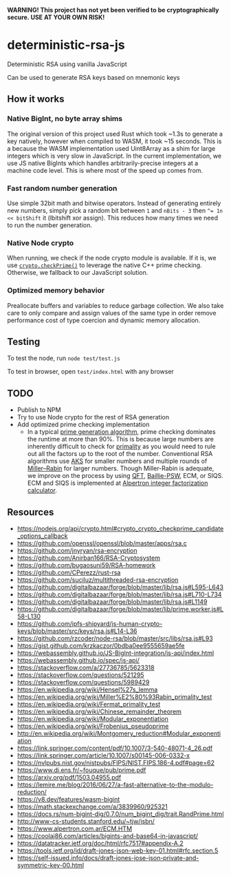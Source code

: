 **WARNING! This project has not yet been verified to be cryptographically secure. USE AT YOUR OWN RISK!** 

# deterministic-rsa-js
Deterministic RSA using vanilla JavaScript

Can be used to generate RSA keys based on mnemonic keys

## How it works

### Native BigInt, no byte array shims

The original version of this project used Rust which took ~1.3s to generate a key natively, however when compiled to WASM, it took ~15 seconds. This is a because the WASM implementation used Uint8Array as a shim for large integers which is very slow in JavaScript. In the current implementation, we use JS native BigInts which handles arbitrarily-precise integers at a machine code level. This is where most of the speed up comes from.

### Fast random number generation

Use simple 32bit math and bitwise operators. Instead of generating entirely new numbers, simply pick a random bit between `1` and `nBits - 3` then `^= 1n << bitShift` it (lbitshift xor assign). This reduces how many times we need to run the number generation.

### Native Node crypto

When running, we check if the node crypto module is available. If it is, we use [`crypto.checkPrime()`](https://nodejs.org/api/crypto.html#crypto_crypto_checkprime_candidate_options_callback) to leverage the native C++ prime checking. Otherwise, we fallback to our JavaScript solution.

### Optimized memory behavior

Preallocate buffers and variables to reduce garbage collection. We also take care to only compare and assign values of the same type in order remove performance cost of type coercion and dynamic memory allocation.


## Testing
To test the node, run `node test/test.js`

To test in browser, open `test/index.html` with any browser

## TODO
- Publish to NPM
- Try to use Node crypto for the rest of RSA generation
- Add optimized prime checking implementation
    - In a typical [prime generation algorithm](https://en.wikipedia.org/wiki/Generation_of_primes#Large_primes), prime checking dominates the runtime at more than 90%. This is because large numbers are inherently difficult to check for [primality](https://en.wikipedia.org/wiki/Primality_test) as you would need to rule out all the factors up to the root of the number. Conventional RSA algorithms use [AKS](https://en.wikipedia.org/wiki/AKS_primality_test) for smaller numbers and multiple rounds of [Miller–Rabin](https://en.wikipedia.org/wiki/Miller%E2%80%93Rabin_primality_test) for larger numbers. Though Miller-Rabin is adequate, we improve on the process by using [QFT](https://en.wikipedia.org/wiki/Quadratic_Frobenius_test), [Baillie-PSW](https://en.wikipedia.org/wiki/Baillie%E2%80%93PSW_primality_test), ECM, or SIQS. ECM and SIQS is implemented at [Alpertron integer factorization calculator](https://www.alpertron.com.ar/ECM.HTM).

## Resources
- https://nodejs.org/api/crypto.html#crypto_crypto_checkprime_candidate_options_callback
- https://github.com/openssl/openssl/blob/master/apps/rsa.c
- https://github.com/jnyryan/rsa-encryption
- https://github.com/Anirban166/RSA-Cryptosystem
- https://github.com/bugaosuni59/RSA-homework
- https://github.com/CPerezz/rust-rsa
- https://github.com/suciluz/multithreaded-rsa-encryption
- https://github.com/digitalbazaar/forge/blob/master/lib/rsa.js#L595-L643
- https://github.com/digitalbazaar/forge/blob/master/lib/rsa.js#L710-L734
- https://github.com/digitalbazaar/forge/blob/master/lib/rsa.js#L1149
- https://github.com/digitalbazaar/forge/blob/master/lib/prime.worker.js#L58-L130
- https://github.com/ipfs-shipyard/js-human-crypto-keys/blob/master/src/keys/rsa.js#L14-L36
- https://github.com/rzcoder/node-rsa/blob/master/src/libs/rsa.js#L93
- https://gist.github.com/krzkaczor/0bdba0ee9555659ae5fe
- https://webassembly.github.io/JS-BigInt-integration/js-api/index.html
- https://webassembly.github.io/spec/js-api/
- https://stackoverflow.com/a/27736785/5623318
- https://stackoverflow.com/questions/521295
- https://stackoverflow.com/questions/5989429
- https://en.wikipedia.org/wiki/Hensel%27s_lemma
- https://en.wikipedia.org/wiki/Miller%E2%80%93Rabin_primality_test
- https://en.wikipedia.org/wiki/Fermat_primality_test
- https://en.wikipedia.org/wiki/Chinese_remainder_theorem
- https://en.wikipedia.org/wiki/Modular_exponentiation
- https://en.wikipedia.org/wiki/Frobenius_pseudoprime
- http://en.wikipedia.org/wiki/Montgomery_reduction#Modular_exponentiation
- https://link.springer.com/content/pdf/10.1007/3-540-48071-4_26.pdf
- https://link.springer.com/article/10.1007/s00145-006-0332-x
- https://nvlpubs.nist.gov/nistpubs/FIPS/NIST.FIPS.186-4.pdf#page=62
- https://www.di.ens.fr/~fouque/pub/prime.pdf
- https://arxiv.org/pdf/1503.04955.pdf
- https://lemire.me/blog/2016/06/27/a-fast-alternative-to-the-modulo-reduction/
- https://v8.dev/features/wasm-bigint
- https://math.stackexchange.com/a/3839960/925321
- https://docs.rs/num-bigint-dig/0.7.0/num_bigint_dig/trait.RandPrime.html
- http://www-cs-students.stanford.edu/~tjw/jsbn/
- https://www.alpertron.com.ar/ECM.HTM
- https://coolaj86.com/articles/bigints-and-base64-in-javascript/
- https://datatracker.ietf.org/doc/html/rfc7517#appendix-A.2
- https://tools.ietf.org/id/draft-jones-json-web-key-01.html#rfc.section.5
- https://self-issued.info/docs/draft-jones-jose-json-private-and-symmetric-key-00.html
